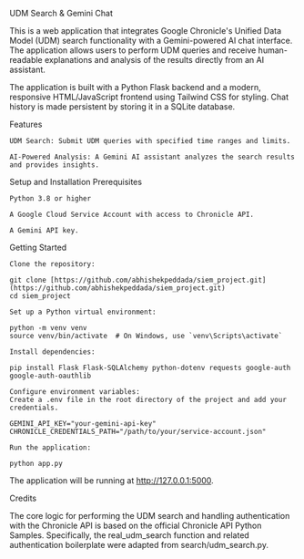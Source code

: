 UDM Search & Gemini Chat

This is a web application that integrates Google Chronicle's Unified Data Model (UDM) search functionality with a Gemini-powered AI chat interface. The application allows users to perform UDM queries and receive human-readable explanations and analysis of the results directly from an AI assistant.

The application is built with a Python Flask backend and a modern, responsive HTML/JavaScript frontend using Tailwind CSS for styling. Chat history is made persistent by storing it in a SQLite database.


Features

    UDM Search: Submit UDM queries with specified time ranges and limits.

    AI-Powered Analysis: A Gemini AI assistant analyzes the search results and provides insights.

Setup and Installation
Prerequisites

    Python 3.8 or higher

    A Google Cloud Service Account with access to Chronicle API.

    A Gemini API key.

Getting Started

    Clone the repository:

    git clone [https://github.com/abhishekpeddada/siem_project.git](https://github.com/abhishekpeddada/siem_project.git)
    cd siem_project

    Set up a Python virtual environment:

    python -m venv venv
    source venv/bin/activate  # On Windows, use `venv\Scripts\activate`

    Install dependencies:

    pip install Flask Flask-SQLAlchemy python-dotenv requests google-auth google-auth-oauthlib

    Configure environment variables:
    Create a .env file in the root directory of the project and add your credentials.

    GEMINI_API_KEY="your-gemini-api-key"
    CHRONICLE_CREDENTIALS_PATH="/path/to/your/service-account.json"

    Run the application:

    python app.py

The application will be running at http://127.0.0.1:5000.

Credits

The core logic for performing the UDM search and handling authentication with the Chronicle API is based on the official Chronicle API Python Samples. Specifically, the real_udm_search function and related authentication boilerplate were adapted from search/udm_search.py.
